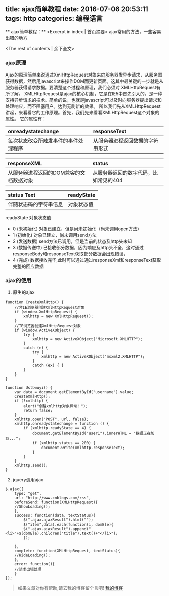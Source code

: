 title: ajax简单教程
date: 2016-07-06 20:53:11
tags: http
categories: 编程语言
---
** ajax简单教程：** <Excerpt in index | 首页摘要>
    ajax常用的方法，一些容易出错的地方
<!-- more -->
<The rest of contents | 余下全文>

### ajax原理
Ajax的原理简单来说通过XmlHttpRequest对象来向服务器发异步请求，从服务器获得数据，然后用javascript来操作DOM而更新页面。这其中最关键的一步就是从服务器获得请求数据。要清楚这个过程和原理，我们必须对 XMLHttpRequest有所了解。
XMLHttpRequest是ajax的核心机制，它是在IE5中首先引入的，是一种支持异步请求的技术。简单的说，也就是javascript可以及时向服务器提出请求和处理响应，而不阻塞用户。达到无刷新的效果。
所以我们先从XMLHttpRequest讲起，来看看它的工作原理。首先，我们先来看看XMLHttpRequest这个对象的属性。
它的属性有：

  | onreadystatechange   | responseText    |
  | :------------- | :------------- |
  |  每次状态改变所触发事件的事件处理程序    | 从服务器进程返回数据的字符串形式    |

  | responseXML   | status     |
  | :------------- | :------------- |
  | 从服务器进程返回的DOM兼容的文档数据对象  | 从服务器返回的数字代码，比如常见的404 |

  | status Text    | readyState    |
  | :------------- | :------------- |
  | 伴随状态码的字符串信息                 | 对象状态值                        |
readyState 对象状态值
- 0 (未初始化) 对象已建立，但是尚未初始化（尚未调用open方法）
- 1 (初始化) 对象已建立，尚未调用send方法
- 2 (发送数据) send方法已调用，但是当前的状态及http头未知
- 3 (数据传送中) 已接收部分数据，因为响应及http头不全，这时通过responseBody和responseText获取部分数据会出现错误，
- 4 (完成) 数据接收完毕,此时可以通过通过responseXml和responseText获取完整的回应数据

### ajax的使用

1. 原生的ajax

```
function CreateXmlHttp() {
    //非IE浏览器创建XmlHttpRequest对象
    if (window.XmlHttpRequest) {
        xmlhttp = new XmlHttpRequest();
    }
    //IE浏览器创建XmlHttpRequest对象
    if (window.ActiveXObject) {
        try {
            xmlhttp = new ActiveXObject("Microsoft.XMLHTTP");
        }
        catch (e) {
            try {
                xmlhttp = new ActiveXObject("msxml2.XMLHTTP");
            }
            catch (ex) { }
        }
    }
}

function Ustbwuyi() {
    var data = document.getElementById("username").value;
    CreateXmlHttp();
    if (!xmlhttp) {
        alert("创建xmlhttp对象异常！");
        return false;
    }
    xmlhttp.open("POST", url, false);
    xmlhttp.onreadystatechange = function () {
        if (xmlhttp.readyState == 4) {
            document.getElementById("user1").innerHTML = "数据正在加载...";
            if (xmlhttp.status == 200) {
                document.write(xmlhttp.responseText);
            }
        }
    }
    xmlhttp.send();
}
```

2. jquery调用ajax

```
$.ajax({
    type: "get",
    url: "http://www.cnblogs.com/rss",
    beforeSend: function(XMLHttpRequest){
    //ShowLoading();
    },
    success: function(data, textStatus){
        $(".ajax.ajaxResult").html("");
        $("item",data).each(function(i, domEle){
        $(".ajax.ajaxResult").append("<li>"+$(domEle).children("title").text()+"</li>");
        });

    },
    complete: function(XMLHttpRequest, textStatus){
    //HideLoading();
    },
    error: function(){
    //请求出错处理
    }
});
```





> 如果文章对你有帮助,请去我的博客留个言吧! [我的博客][1]

[1]: http://geeksblog.cc
